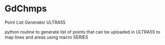 # GdChmps
Point List Generator ULTRA55

python routine to generate list of points that can be uploaded in ULTRA55 to map lines and areas using macro SERIES
